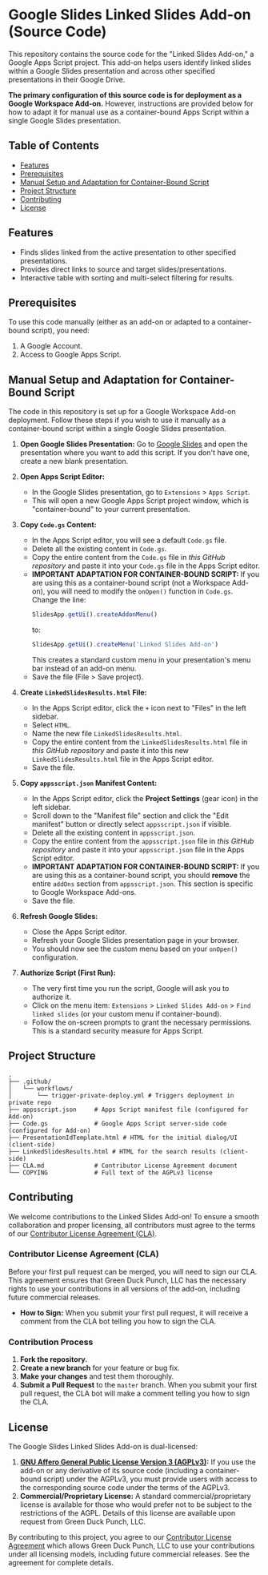 # Google Slides Linked Slides Add-on (Source Code)

This repository contains the source code for the "Linked Slides Add-on," a Google Apps Script project. This add-on helps users identify linked slides within a Google Slides presentation and across other specified presentations in their Google Drive.

**The primary configuration of this source code is for deployment as a Google Workspace Add-on.** However, instructions are provided below for how to adapt it for manual use as a container-bound Apps Script within a single Google Slides presentation.

## Table of Contents

-   [Features](#features)
-   [Prerequisites](#prerequisites)
-   [Manual Setup and Adaptation for Container-Bound Script](#manual-setup-and-adaptation-for-container-bound-script)
-   [Project Structure](#project-structure)
-   [Contributing](#contributing)
-   [License](#license)

## Features

-   Finds slides linked from the active presentation to other specified presentations.
-   Provides direct links to source and target slides/presentations.
-   Interactive table with sorting and multi-select filtering for results.

## Prerequisites

To use this code manually (either as an add-on or adapted to a container-bound script), you need:

1.  A Google Account.
2.  Access to Google Apps Script.

## Manual Setup and Adaptation for Container-Bound Script

The code in this repository is set up for a Google Workspace Add-on deployment. Follow these steps if you wish to use it manually as a container-bound script within a single Google Slides presentation.

1.  **Open Google Slides Presentation:** Go to [Google Slides](https://docs.google.com/presentation/u/0/) and open the presentation where you want to add this script. If you don't have one, create a new blank presentation.

2.  **Open Apps Script Editor:**
    * In the Google Slides presentation, go to `Extensions` > `Apps Script`.
    * This will open a new Google Apps Script project window, which is "container-bound" to your current presentation.

3.  **Copy `Code.gs` Content:**
    * In the Apps Script editor, you will see a default `Code.gs` file.
    * Delete all the existing content in `Code.gs`.
    * Copy the entire content from the `Code.gs` file in *this GitHub repository* and paste it into your `Code.gs` file in the Apps Script editor.
    * **IMPORTANT ADAPTATION FOR CONTAINER-BOUND SCRIPT:** If you are using this as a container-bound script (not a Workspace Add-on), you will need to modify the `onOpen()` function in `Code.gs`. Change the line:
        ```javascript
        SlidesApp.getUi().createAddonMenu()
        ```
        to:
        ```javascript
        SlidesApp.getUi().createMenu('Linked Slides Add-on')
        ```
        This creates a standard custom menu in your presentation's menu bar instead of an add-on menu.
    * Save the file (File > Save project).

4.  **Create `LinkedSlidesResults.html` File:**
    * In the Apps Script editor, click the `+` icon next to "Files" in the left sidebar.
    * Select `HTML`.
    * Name the new file `LinkedSlidesResults.html`.
    * Copy the entire content from the `LinkedSlidesResults.html` file in *this GitHub repository* and paste it into this new `LinkedSlidesResults.html` file in the Apps Script editor.
    * Save the file.

5.  **Copy `appsscript.json` Manifest Content:**
    * In the Apps Script editor, click the **Project Settings** (gear icon) in the left sidebar.
    * Scroll down to the "Manifest file" section and click the "Edit manifest" button or directly select `appsscript.json` if visible.
    * Delete all the existing content in `appsscript.json`.
    * Copy the entire content from the `appsscript.json` file in *this GitHub repository* and paste it into your `appsscript.json` file in the Apps Script editor.
    * **IMPORTANT ADAPTATION FOR CONTAINER-BOUND SCRIPT:** If you are using this as a container-bound script, you should **remove** the entire `addOns` section from `appsscript.json`. This section is specific to Google Workspace Add-ons.
    * Save the file.

6.  **Refresh Google Slides:**
    * Close the Apps Script editor.
    * Refresh your Google Slides presentation page in your browser.
    * You should now see the custom menu based on your `onOpen()` configuration.

7.  **Authorize Script (First Run):**
    * The very first time you run the script, Google will ask you to authorize it.
    * Click on the menu item: `Extensions` > `Linked Slides Add-on` > `Find linked slides` (or your custom menu if container-bound).
    * Follow the on-screen prompts to grant the necessary permissions. This is a standard security measure for Apps Script.

## Project Structure


```
.
├── .github/
│   └── workflows/
│       └── trigger-private-deploy.yml # Triggers deployment in private repo
├── appsscript.json     # Apps Script manifest file (configured for Add-on)
├── Code.gs             # Google Apps Script server-side code (configured for Add-on)
├── PresentationIdTemplate.html # HTML for the initial dialog/UI (client-side)
├── LinkedSlidesResults.html # HTML for the search results (client-side)
├── CLA.md              # Contributor License Agreement document
└── COPYING             # Full text of the AGPLv3 license
```

## Contributing

We welcome contributions to the Linked Slides Add-on! To ensure a smooth collaboration and proper licensing, all contributors must agree to the terms of our [Contributor License Agreement (CLA)](CLA.md).

### Contributor License Agreement (CLA)

Before your first pull request can be merged, you will need to sign our CLA. This agreement ensures that Green Duck Punch, LLC has the necessary rights to use your contributions in all versions of the add-on, including future commercial releases.

* **How to Sign:** When you submit your first pull request, it will receive a comment from the CLA bot telling you how to sign the CLA.

### Contribution Process

1.  **Fork the repository.**
2.  **Create a new branch** for your feature or bug fix.
3.  **Make your changes** and test them thoroughly.
4.  **Submit a Pull Request** to the `master` branch. When you submit your first pull request, the CLA bot will make a comment telling you how to sign the CLA.

## License

The Google Slides Linked Slides Add-on is dual-licensed:

1.  **[GNU Affero General Public License Version 3 (AGPLv3)](https://www.gnu.org/licenses/agpl-3.0.html):** If you use the add-on or any derivative of its source code (including a container-bound script) under the AGPLv3, you must provide users with access to the corresponding source code under the terms of the AGPLv3.
2.  **Commercial/Proprietary License:** A standard commercial/proprietary license is available for those who would prefer not to be subject to the restrictions of the AGPL. Details of this license are available upon request from Green Duck Punch, LLC.
 
By contributing to this project, you agree to our [Contributor License Agreement](CLA.md) which allows Green Duck Punch, LLC to use your contributions under all licensing models, including future commercial releases. See the agreement for complete details.
